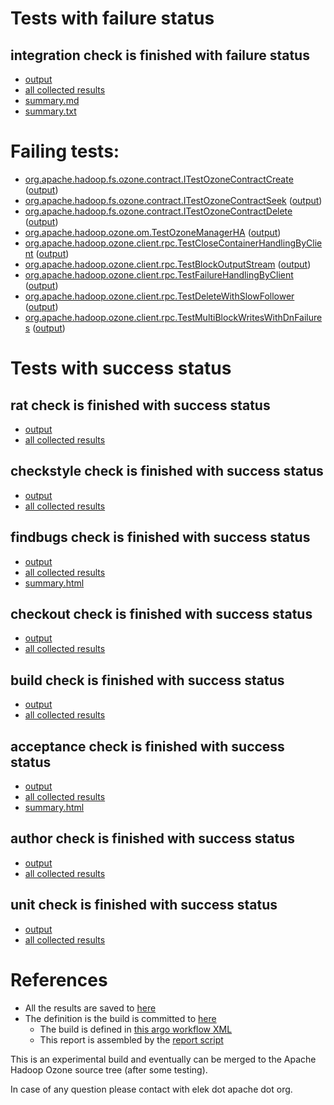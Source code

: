 # Tests with failure status

## integration check is finished with failure status

   * [output](https://raw.githubusercontent.com/elek/ozone-ci-03/master/pr/pr-hdds-1643-qwrct/integration/output.log)
   * [all collected results](https://github.com/elek/ozone-ci-03/tree/master/pr/pr-hdds-1643-qwrct/integration)
   * [summary.md](https://github.com/elek/ozone-ci-03/tree/master/pr/pr-hdds-1643-qwrct/integration/summary.md)
   * [summary.txt](https://github.com/elek/ozone-ci-03/tree/master/pr/pr-hdds-1643-qwrct/integration/summary.txt)

# Failing tests: 

 * [org.apache.hadoop.fs.ozone.contract.ITestOzoneContractCreate](hadoop-ozone/ozonefs/org.apache.hadoop.fs.ozone.contract.ITestOzoneContractCreate.txt) ([output](hadoop-ozone/ozonefs/org.apache.hadoop.fs.ozone.contract.ITestOzoneContractCreate-output.txt))
 * [org.apache.hadoop.fs.ozone.contract.ITestOzoneContractSeek](hadoop-ozone/ozonefs/org.apache.hadoop.fs.ozone.contract.ITestOzoneContractSeek.txt) ([output](hadoop-ozone/ozonefs/org.apache.hadoop.fs.ozone.contract.ITestOzoneContractSeek-output.txt))
 * [org.apache.hadoop.fs.ozone.contract.ITestOzoneContractDelete](hadoop-ozone/ozonefs/org.apache.hadoop.fs.ozone.contract.ITestOzoneContractDelete.txt) ([output](hadoop-ozone/ozonefs/org.apache.hadoop.fs.ozone.contract.ITestOzoneContractDelete-output.txt))
 * [org.apache.hadoop.ozone.om.TestOzoneManagerHA](hadoop-ozone/integration-test/org.apache.hadoop.ozone.om.TestOzoneManagerHA.txt) ([output](hadoop-ozone/integration-test/org.apache.hadoop.ozone.om.TestOzoneManagerHA-output.txt))
 * [org.apache.hadoop.ozone.client.rpc.TestCloseContainerHandlingByClient](hadoop-ozone/integration-test/org.apache.hadoop.ozone.client.rpc.TestCloseContainerHandlingByClient.txt) ([output](hadoop-ozone/integration-test/org.apache.hadoop.ozone.client.rpc.TestCloseContainerHandlingByClient-output.txt))
 * [org.apache.hadoop.ozone.client.rpc.TestBlockOutputStream](hadoop-ozone/integration-test/org.apache.hadoop.ozone.client.rpc.TestBlockOutputStream.txt) ([output](hadoop-ozone/integration-test/org.apache.hadoop.ozone.client.rpc.TestBlockOutputStream-output.txt))
 * [org.apache.hadoop.ozone.client.rpc.TestFailureHandlingByClient](hadoop-ozone/integration-test/org.apache.hadoop.ozone.client.rpc.TestFailureHandlingByClient.txt) ([output](hadoop-ozone/integration-test/org.apache.hadoop.ozone.client.rpc.TestFailureHandlingByClient-output.txt))
 * [org.apache.hadoop.ozone.client.rpc.TestDeleteWithSlowFollower](hadoop-ozone/integration-test/org.apache.hadoop.ozone.client.rpc.TestDeleteWithSlowFollower.txt) ([output](hadoop-ozone/integration-test/org.apache.hadoop.ozone.client.rpc.TestDeleteWithSlowFollower-output.txt))
 * [org.apache.hadoop.ozone.client.rpc.TestMultiBlockWritesWithDnFailures](hadoop-ozone/integration-test/org.apache.hadoop.ozone.client.rpc.TestMultiBlockWritesWithDnFailures.txt) ([output](hadoop-ozone/integration-test/org.apache.hadoop.ozone.client.rpc.TestMultiBlockWritesWithDnFailures-output.txt))


# Tests with success status

## rat check is finished with success status

   * [output](https://raw.githubusercontent.com/elek/ozone-ci-03/master/pr/pr-hdds-1643-qwrct/rat/output.log)
   * [all collected results](https://github.com/elek/ozone-ci-03/tree/master/pr/pr-hdds-1643-qwrct/rat)


## checkstyle check is finished with success status

   * [output](https://raw.githubusercontent.com/elek/ozone-ci-03/master/pr/pr-hdds-1643-qwrct/checkstyle/output.log)
   * [all collected results](https://github.com/elek/ozone-ci-03/tree/master/pr/pr-hdds-1643-qwrct/checkstyle)


## findbugs check is finished with success status

   * [output](https://raw.githubusercontent.com/elek/ozone-ci-03/master/pr/pr-hdds-1643-qwrct/findbugs/output.log)
   * [all collected results](https://github.com/elek/ozone-ci-03/tree/master/pr/pr-hdds-1643-qwrct/findbugs)
   * [summary.html](https://elek.github.io/ozone-ci-03/pr/pr-hdds-1643-qwrct/findbugs/summary.html)


## checkout check is finished with success status

   * [output](https://raw.githubusercontent.com/elek/ozone-ci-03/master/pr/pr-hdds-1643-qwrct/checkout/output.log)
   * [all collected results](https://github.com/elek/ozone-ci-03/tree/master/pr/pr-hdds-1643-qwrct/checkout)


## build check is finished with success status

   * [output](https://raw.githubusercontent.com/elek/ozone-ci-03/master/pr/pr-hdds-1643-qwrct/build/output.log)
   * [all collected results](https://github.com/elek/ozone-ci-03/tree/master/pr/pr-hdds-1643-qwrct/build)


## acceptance check is finished with success status

   * [output](https://raw.githubusercontent.com/elek/ozone-ci-03/master/pr/pr-hdds-1643-qwrct/acceptance/output.log)
   * [all collected results](https://github.com/elek/ozone-ci-03/tree/master/pr/pr-hdds-1643-qwrct/acceptance)
   * [summary.html](https://elek.github.io/ozone-ci-03/pr/pr-hdds-1643-qwrct/acceptance/summary.html)


## author check is finished with success status

   * [output](https://raw.githubusercontent.com/elek/ozone-ci-03/master/pr/pr-hdds-1643-qwrct/author/output.log)
   * [all collected results](https://github.com/elek/ozone-ci-03/tree/master/pr/pr-hdds-1643-qwrct/author)


## unit check is finished with success status

   * [output](https://raw.githubusercontent.com/elek/ozone-ci-03/master/pr/pr-hdds-1643-qwrct/unit/output.log)
   * [all collected results](https://github.com/elek/ozone-ci-03/tree/master/pr/pr-hdds-1643-qwrct/unit)




# References

 * All the results are saved to [here](https://github.com/elek/ozone-ci-03/tree/master/pr/pr-hdds-1643-qwrct/)
 * The definition is the build is committed to [here](https://github.com/elek/argo-ozone)
    * The build is defined in [this argo workflow XML](https://github.com/elek/argo-ozone/blob/master/ozone-build.yaml)
    * This report is assembled by the [report script](https://github.com/elek/argo-ozone/blob/master/scripts/report.sh)

This is an experimental build and eventually can be merged to the Apache Hadoop Ozone source tree (after some testing).

In case of any question please contact with elek dot apache dot org.
